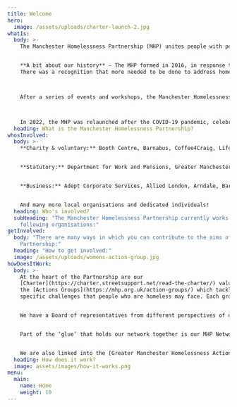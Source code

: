 ```yaml
---
title: Welcome
hero:
  image: /assets/uploads/charter-launch-2.jpg
whatIs:
  body: >-
    The Manchester Homelessness Partnership (MHP) unites people with personal experience of homelessness with organisations from different sectors, to co-produce solutions together to end homelessness.


    **A bit about our history** – The MHP formed in 2016, in response to growing concerns about high levels of visible rough sleepers in Manchester city centre, and indicators showing that all forms of homelessness were on the rise across Manchester at a rate which was higher than the national average.  
    There was a recognition that more needed to be done to address homelessness in Manchester – but we also needed to change the way in which it's done. 



    After a series of events and workshops, the Manchester Homelessness Partnership was formed, bringing together cross-sector organisations and people who have experienced homelessness, to tackle homelessness in Manchester.



    In 2022, the MHP was relaunched after the COVID-19 pandemic, celebrating the successes [hyperlink] of the Partnership so far, while also recognising that we need to continue working together and adapting our response to end homelessness in Manchester.
  heading: What is the Manchester Homelessness Partnership?
whosInvolved:
  body: >-
    **Charity & voluntary:** Booth Centre, Barnabus, Coffee4Craig, Lifeshare, Mustard Tree, Greater Together Manchester, Justlife, Riverside, MASH, Manchester Women's Aid, Shelter, Street Support, Collaborative Women, Reach Out to the Community, Business In The Community, GMIAU, Boaz Trust, Real Change MCR, Migrant Destitution Fund, Cornerstones, The Edge, On The Out...


    **Statutory:** Department for Work and Pensions, Greater Manchester Combined Authority, Greater Manchester Police, Manchester City Council - including MCC Commissioning, Rough Sleeper Team and MCC Work and Skills, NHS, Riverside Housing, Urban Village Medical Practice, Manchester Metropolitan University, The University of Manchester...


    **Business:** Adept Corporate Services, Allied London, Arndale, Barclays, Bruntwood, CityCo, HSBC, Laing O’Rourke, Lloyds Banking Group, Radical Recruit...


    And many more local organisations and dedicated individuals!
  heading: Who's involved?
  subHeading: "The Manchester Homelessness Partnership currently works with the
    following organisations:"
getInvolved:
  body: "There are many ways in which you can contribute to the aims of the
    Partnership:"
  heading: "How to get involved:"
  image: /assets/uploads/womens-action-group.jpg
howDoesItWork:
  body: >-
    At the heart of the Partnership are our
    [Charter](https://charter.streetsupport.net/read-the-charter/) values and
    the [Actions Groups](https://mhp.org.uk/action-groups/) which tackle
    specific challenges that people who are homeless may face. Each group includes people who have experienced the topic in question, as well as other relevant organisations. Most of our work is done voluntarily by the fantastic people in our network.


    We have a Board of representatives from different perspectives of our city which meets to use its collective influence to remove systemic blockages. 


    Part of the ‘glue’ that holds our network together is our MHP Network and Communications Facilitator, a post hosted by [Macc](https://manchestercommunitycentral.org/about-us) and funded by MCC and the Covid Recovery Fund via Young Manchester. The MHP is supported by the [Street Support Network](https://streetsupport.net), including through this website.


    We are also linked into the [Greater Manchester Homelessness Action Network](https://www.gmhan.net/).
  heading: How does it work?
  image: assets/images/how-it-works.png
menu:
  main:
    name: Home
    weight: 10
---
```

